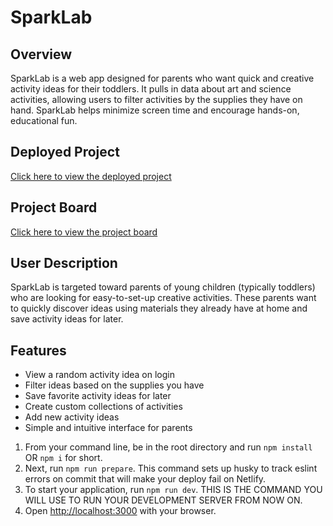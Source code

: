 # SparkLab

## Overview
SparkLab is a web app designed for parents who want quick and creative activity ideas for their toddlers. It pulls in data about art and science activities, allowing users to filter activities by the supplies they have on hand. SparkLab helps minimize screen time and encourage hands-on, educational fun.

## Deployed Project
[Click here to view the deployed project](#)

## Project Board
[Click here to view the project board](#)

## User Description
SparkLab is targeted toward parents of young children (typically toddlers) who are looking for easy-to-set-up creative activities. These parents want to quickly discover ideas using materials they already have at home and save activity ideas for later.

## Features
- View a random activity idea on login
- Filter ideas based on the supplies you have
- Save favorite activity ideas for later
- Create custom collections of activities
- Add new activity ideas
- Simple and intuitive interface for parents





1. From your command line, be in the root directory and run `npm install` OR `npm i` for short.
1. Next, run `npm run prepare`. This command sets up husky to track eslint errors on commit that will make your deploy fail on Netlify.
1. To start your application, run `npm run dev`. THIS IS THE COMMAND YOU WILL USE TO RUN YOUR DEVELOPMENT SERVER FROM NOW ON.
1. Open [http://localhost:3000](http://localhost:3000) with your browser.
